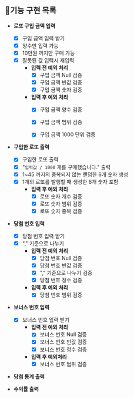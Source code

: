 ## 🎯기능 구현 목록

- **로또 구입 금액 입력**
    - [X] 구입 금액 입력 받기
    - [X] 양수만 입력 가능
    - [X] 10만원 까지만 구매 가능
    - [X] 잘못된 값 입력시 재입력
        - **입력 전 예외 처리** 
            - [X] 구입 금액 Null 검증
            - [X] 구입 금액 빈값 검증
            - [X] 구입 금액 숫자 검증
        - **입력 후 예외 처리**
            - [X] 구입 금액 양수 검증
            - [X] 구입 금액 범위 검증
            - [X] 구입 금액 1000 단위 검증


- **구입한 로또 출력**
    - [X] 구입한 로또 출력
    - [X] "`입력값 / 1000` 개를 구매했습니다." 출력
    - [X] 1~45 까지의 중복되지 않는 랜덤한 6개 숫자 생성
    - [X] 1개의 로또를 발행할 때 생성한 6개 숫자 포함
        - **입력 후 예외 처리**
            - [X] 로또 숫자 개수 검증
            - [X] 로또 숫자 범위 검증
            - [X] 로또 숫자 중복 검증

- **당첨 번호 입력**
    - [X] 당첨 번호 입력 받기
    - [X] "," 기준으로 나누기
        - **입력 전 예외 처리**
            - [X] 당첨 번호 Null 검증
            - [X] 당첨 번호 빈값 검증
            - [X] "," 기준으로 나누기 검증
            - [X] 당첨 번호 정수 검증
        - **입력 후 예외 처리**
            - [X] 당첨 번호 범위 검증

- **보너스 번호 입력**
    - [X] 보너스 번호 입력 받기
        - **입력 전 예외 처리**
            - [X] 보너스 번호 Null 검증
            - [X] 보너스 번호 빈값 검증
            - [X] 보너스 번호 정수 검증
        - **입력 후 예외처리**
            - [X] 보너스 번호 범위 검증 

- **당첨 통계 출력**
    

- **수익률 출력**
